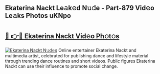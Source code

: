## Ekaterina Nackt Le𝚊k𝚎d N𝚞𝚍e - Part-879 Vid𝚎o Le𝚊ks Photos uKNpo

# <h2><a href="http://fb6kfd.evod.top/?m=Ekaterina+Nackt">🔗 👉🔴 Ekaterina Nackt Vid𝚎o Ph𝚘t𝚘s</a></h2>

[![Ekaterina Nackt N𝚞d𝚎s](https://i.imgur.com/8V9OHl7.gif)](http://fb6kfd.evod.top/?m=Ekaterina+Nackt)
Online entertainer Ekaterina Nackt and multimedia artist, celebrated for publishing dance and lifestyle material through trending dance routines and short videos. Public figures Ekaterina Nackt can use their influence to promote social change. 
